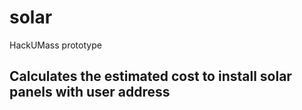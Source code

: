 # solar
HackUMass prototype

## Calculates the estimated cost to install solar panels with user address
